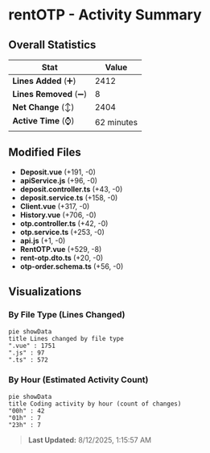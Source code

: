 # rentOTP - Activity Summary 

## Overall Statistics

| Stat                   | Value                                                             |
| ---------------------- | ----------------------------------------------------------------- |
| **Lines Added** (➕)   | 2412                                          |
| **Lines Removed** (➖) | 8                                        |
| **Net Change** (↕)    | 2404                |
| **Active Time** (⌚)   | 62 minutes |


## Modified Files
- **Deposit.vue** (+191, -0)
- **apiService.js** (+96, -0)
- **deposit.controller.ts** (+43, -0)
- **deposit.service.ts** (+158, -0)
- **Client.vue** (+317, -0)
- **History.vue** (+706, -0)
- **otp.controller.ts** (+42, -0)
- **otp.service.ts** (+253, -0)
- **api.js** (+1, -0)
- **RentOTP.vue** (+529, -8)
- **rent-otp.dto.ts** (+20, -0)
- **otp-order.schema.ts** (+56, -0)

## Visualizations

### By File Type (Lines Changed)

```mermaid
pie showData
title Lines changed by file type
".vue" : 1751
".js" : 97
".ts" : 572
```

### By Hour (Estimated Activity Count)

```mermaid
pie showData
title Coding activity by hour (count of changes)
"00h" : 42
"01h" : 7
"23h" : 7
```


> **Last Updated:** 8/12/2025, 1:15:57 AM